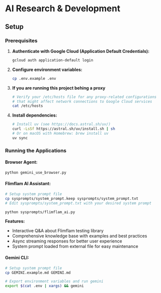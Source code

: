 # AI Research & Development

## Setup

### Prerequisites

1. **Authenticate with Google Cloud (Application Default Credentials):**
   ```bash
   gcloud auth application-default login
   ```

2. **Configure environment variables:**
   ```bash
   cp .env.example .env
   ```

3. **If you are running this project behing a proxy**
   ```bash
   # Verify your /etc/hosts file for any proxy-related configurations
   # that might affect network connections to Google Cloud services
   cat /etc/hosts
   ```

4. **Install dependencies:**
   ```bash
   # Install uv (see https://docs.astral.sh/uv/)
   curl -LsSf https://astral.sh/uv/install.sh | sh
   # Or on macOS with Homebrew: brew install uv
   uv sync
   ```

### Running the Applications

#### Browser Agent:
```bash
python gemini_use_browser.py
```

#### Flimflam AI Assistant:
   ```bash
   # Setup system prompt file
   cp sysprompts/system_prompt.keep sysprompts/system_prompt.txt
   # Edit sysprompts/system_prompt.txt with your desired system prompt

   python sysprompts/flimflam_ai.py
   ```

**Features:**
- Interactive Q&A about Flimflam testing library
- Comprehensive knowledge base with examples and best practices  
- Async streaming responses for better user experience
- System prompt loaded from external file for easy maintenance

#### Gemini CLI:
   ```bash
   # Setup system prompt file
   cp GEMINI.example.md GEMINI.md

   # Export environment variables and run gemini
   export $(cat .env | xargs) && gemini
   ```
